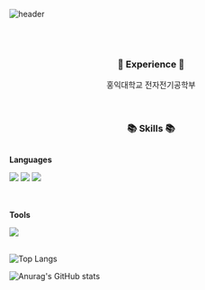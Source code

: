 ![header](https://capsule-render.vercel.app/api?type=venom&color=auto&text=About+Yujin&animation=fadeIn&height=150&align="center")

<br><br>
<h3 align="center">🌟 Experience 🌟</h3>

<div align="center">
    홍익대학교 전자전기공학부
</div>
<br><br>
<h3 align="center">📚 Skills 📚</h3>
<div style="display:flex; flex-direction:column; align-items:flex-start;">
    <!-- Languages -->
    <p align="center"><strong>Languages</strong></p>
    <div align="center">
        <img src="https://img.shields.io/badge/Java-007396?style=flat-square&logo=Java&logoColor=white"> 
        <img src="https://img.shields.io/badge/C-A8B9CC?style=flat-square&logo=C&logoColor=white">
        <img src="https://img.shields.io/badge/python-3776AB?style=flat-square&logo=python&logoColor=white"> 
    </div>
    <br>
    <br>
    <!-- Tools -->
    <p align="center"><strong>Tools</strong></p>
    <div align="center">
        <img src="https://img.shields.io/badge/Git-F05032?style=flat-square&logo=Git&logoColor=white">
</div><br>
</div>


![Top Langs](https://github-readme-stats.vercel.app/api/top-langs/?username=imewuzin&layout=compact)


![Anurag's GitHub stats](https://github-readme-stats.vercel.app/api?username=imewuzin&show_icons=true&theme=radical)

